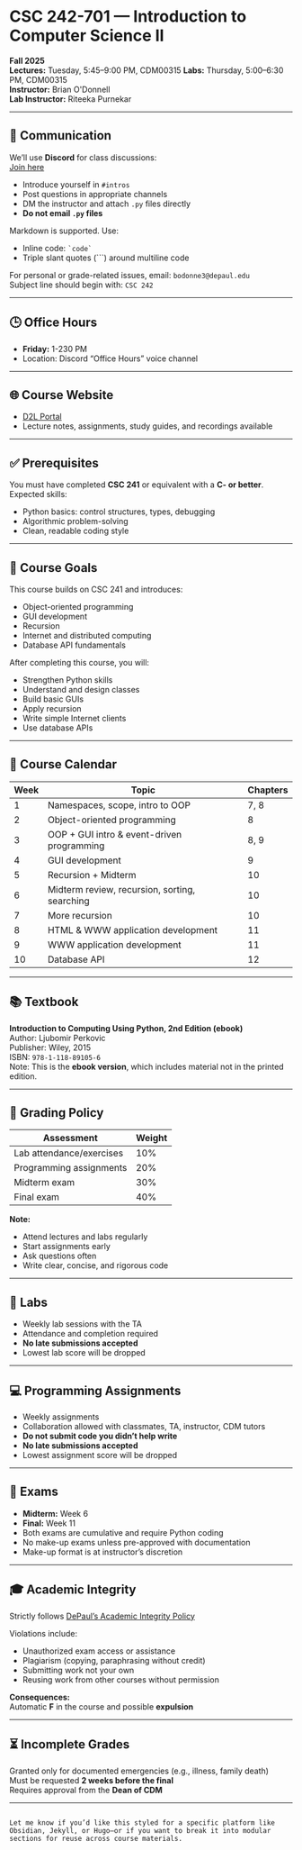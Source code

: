 # CSC 242-701 — Introduction to Computer Science II  
**Fall 2025**  
**Lectures:** Tuesday, 5:45–9:00 PM, CDM00315 
**Labs:** Thursday, 5:00–6:30 PM, CDM00315  
**Instructor:** Brian O'Donnell  
**Lab Instructor:** Riteeka Purnekar  

---

## 📢 Communication

We’ll use **Discord** for class discussions:  
[Join here](https://discord.gg/JTbTM9NSpC)

- Introduce yourself in `#intros`
- Post questions in appropriate channels
- DM the instructor and attach `.py` files directly
- **Do not email `.py` files**

Markdown is supported. Use:
- Inline code: `` `code` ``
- Triple slant quotes (```) around multiline code


For personal or grade-related issues, email: `bodonne3@depaul.edu`  
Subject line should begin with: `CSC 242`

---

## 🕒 Office Hours

- **Friday:** 1-230 PM 
- Location: Discord “Office Hours” voice channel

---

## 🌐 Course Website

- [D2L Portal](https://d2l.depaul.edu/)
- Lecture notes, assignments, study guides, and recordings available

---

## ✅ Prerequisites

You must have completed **CSC 241** or equivalent with a **C- or better**.  
Expected skills:
- Python basics: control structures, types, debugging
- Algorithmic problem-solving
- Clean, readable coding style

---

## 🎯 Course Goals

This course builds on CSC 241 and introduces:
- Object-oriented programming
- GUI development
- Recursion
- Internet and distributed computing
- Database API fundamentals

After completing this course, you will:
- Strengthen Python skills
- Understand and design classes
- Build basic GUIs
- Apply recursion
- Write simple Internet clients
- Use database APIs

---

## 📅 Course Calendar

| Week | Topic                                                   | Chapters |
|------|----------------------------------------------------------|----------|
| 1    | Namespaces, scope, intro to OOP                          | 7, 8     |
| 2    | Object-oriented programming                              | 8        |
| 3    | OOP + GUI intro & event-driven programming               | 8, 9     |
| 4    | GUI development                                          | 9        |
| 5    | Recursion + Midterm                                      | 10       |
| 6    | Midterm review, recursion, sorting, searching            | 10       |
| 7    | More recursion                                           | 10       |
| 8    | HTML & WWW application development                       | 11       |
| 9    | WWW application development                              | 11       |
| 10   | Database API                                             | 12       |

---

## 📚 Textbook

**Introduction to Computing Using Python, 2nd Edition (ebook)**  
Author: Ljubomir Perkovic  
Publisher: Wiley, 2015  
ISBN: `978-1-118-89105-6`  
Note: This is the **ebook version**, which includes material not in the printed edition.

---

## 🧮 Grading Policy

| Assessment              | Weight |
|-------------------------|--------|
| Lab attendance/exercises| 10%    |
| Programming assignments | 20%    |
| Midterm exam            | 30%    |
| Final exam              | 40%    |

**Note:**  
- Attend lectures and labs regularly  
- Start assignments early  
- Ask questions often  
- Write clear, concise, and rigorous code

---

## 🧪 Labs

- Weekly lab sessions with the TA  
- Attendance and completion required  
- **No late submissions accepted**  
- Lowest lab score will be dropped

---

## 💻 Programming Assignments

- Weekly assignments  
- Collaboration allowed with classmates, TA, instructor, CDM tutors  
- **Do not submit code you didn’t help write**  
- **No late submissions accepted**  
- Lowest assignment score will be dropped

---

## 📝 Exams

- **Midterm:** Week 6  
- **Final:** Week 11  
- Both exams are cumulative and require Python coding  
- No make-up exams unless pre-approved with documentation  
- Make-up format is at instructor’s discretion

---

## 🎓 Academic Integrity

Strictly follows [DePaul’s Academic Integrity Policy](http://academicintegrity.depaul.edu/)

Violations include:
- Unauthorized exam access or assistance
- Plagiarism (copying, paraphrasing without credit)
- Submitting work not your own
- Reusing work from other courses without permission

**Consequences:**  
Automatic **F** in the course and possible **expulsion**

---

## ⏳ Incomplete Grades

Granted only for documented emergencies (e.g., illness, family death)  
Must be requested **2 weeks before the final**  
Requires approval from the **Dean of CDM**

---

```

Let me know if you’d like this styled for a specific platform like Obsidian, Jekyll, or Hugo—or if you want to break it into modular sections for reuse across course materials.

